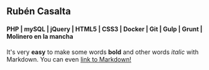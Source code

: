 ## Rubén Casalta

#### PHP | mySQL | jQuery | HTML5 | CSS3 | Docker | Git | Gulp | Grunt | Molinero en la mancha
It's very **easy** to make some words **bold** and other words *italic* with Markdown. You can even [link to Markdown!](https://guides.github.com/features/mastering-markdown/)